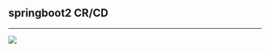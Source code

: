## springboot2 CR/CD

<hr>
<img src=https://cdn.pixabay.com/photo/2025/09/10/12/32/tokyo-9826329_640.jpg/>
